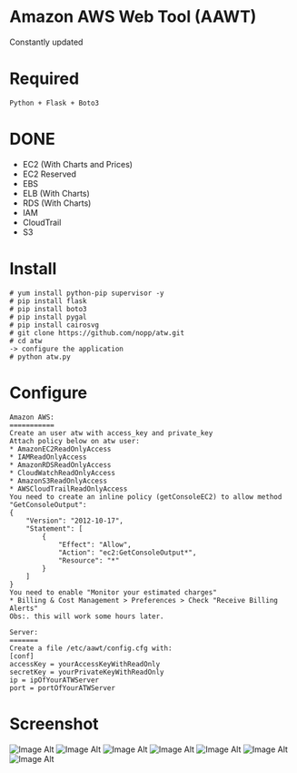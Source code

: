# Amazon AWS Web Tool (AAWT)

Constantly updated

Required
========
	Python + Flask + Boto3
	
DONE
====
* EC2 (With Charts and Prices)
* EC2 Reserved
* EBS
* ELB (With Charts)
* RDS (With Charts)
* IAM
* CloudTrail
* S3

Install
=======
	# yum install python-pip supervisor -y
	# pip install flask
	# pip install boto3
	# pip install pygal
	# pip install cairosvg
	# git clone https://github.com/nopp/atw.git
	# cd atw
	-> configure the application
	# python atw.py

Configure
=========

	Amazon AWS:
	===========
	Create an user atw with access_key and private_key
	Attach policy below on atw user:
	* AmazonEC2ReadOnlyAccess
	* IAMReadOnlyAccess
	* AmazonRDSReadOnlyAccess
	* CloudWatchReadOnlyAccess
	* AmazonS3ReadOnlyAccess
	* AWSCloudTrailReadOnlyAccess
	You need to create an inline policy (getConsoleEC2) to allow method "GetConsoleOutput":
	{
	    "Version": "2012-10-17",
	    "Statement": [
	        {
	            "Effect": "Allow",
	            "Action": "ec2:GetConsoleOutput*",
	            "Resource": "*"
	        }
	    ]
	}
	You need to enable "Monitor your estimated charges"
	* Billing & Cost Management > Preferences > Check "Receive Billing Alerts"
	Obs:. this will work some hours later.

	Server:
	=======
	Create a file /etc/aawt/config.cfg with:
	[conf]
	accessKey = yourAccessKeyWithReadOnly
	secretKey = yourPrivateKeyWithReadOnly
	ip = ipOfYourATWServer
	port = portOfYourATWServer

Screenshot
==========
![Image Alt](http://i68.tinypic.com/jpct9l.png)
![Image Alt](http://i65.tinypic.com/344rupw.png)
![Image Alt](http://i65.tinypic.com/sq1jqw.png)
![Image Alt](http://i64.tinypic.com/158045w.png)
![Image Alt](http://i65.tinypic.com/2lschaw.png)
![Image Alt](http://i65.tinypic.com/k9um1w.png)
![Image Alt](http://i64.tinypic.com/2uig4fc.png)
